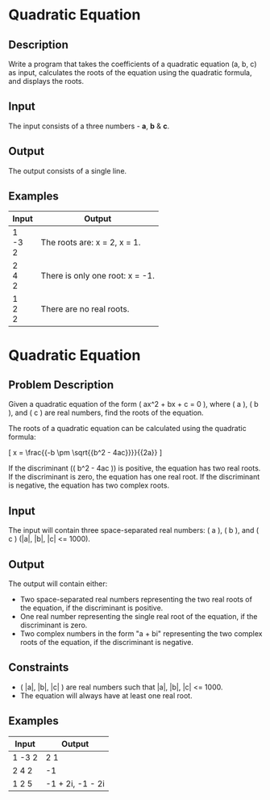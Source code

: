 # Quadratic Equation
## Description
Write a program that takes the coefficients of a quadratic equation (a, b, c) as input, calculates the roots of the equation using the quadratic formula, and displays the roots.
## Input
The input consists of a three numbers - **a**, **b** & **c**.
## Output
The output consists of a single line.
## Examples
|Input|Output|
|-|-|
|1<br />-3<br />2|The roots are: x = 2, x = 1.|
|2<br />4<br />2|There is only one root: x = -1.|
|1<br />2<br />2|There are no real roots.|

# Quadratic Equation
## Problem Description
Given a quadratic equation of the form \( ax^2 + bx + c = 0 \), where \( a \), \( b \), and \( c \) are real numbers, find the roots of the equation.

The roots of a quadratic equation can be calculated using the quadratic formula:

\[ x = \frac{{-b \pm \sqrt{{b^2 - 4ac}}}}{{2a}} \]

If the discriminant (\( b^2 - 4ac \)) is positive, the equation has two real roots. If the discriminant is zero, the equation has one real root. If the discriminant is negative, the equation has two complex roots.

## Input
The input will contain three space-separated real numbers: \( a \), \( b \), and \( c \) (|a|, |b|, |c| <= 1000).

## Output
The output will contain either:
- Two space-separated real numbers representing the two real roots of the equation, if the discriminant is positive.
- One real number representing the single real root of the equation, if the discriminant is zero.
- Two complex numbers in the form "a + bi" representing the two complex roots of the equation, if the discriminant is negative.

## Constraints
- \( |a|, |b|, |c| \) are real numbers such that |a|, |b|, |c| <= 1000.
- The equation will always have at least one real root.

## Examples
|Input|Output|
|-|-|
|1 -3 2|2 1|
|2 4 2|-1|
|1 2 5|-1 + 2i, -1 - 2i|